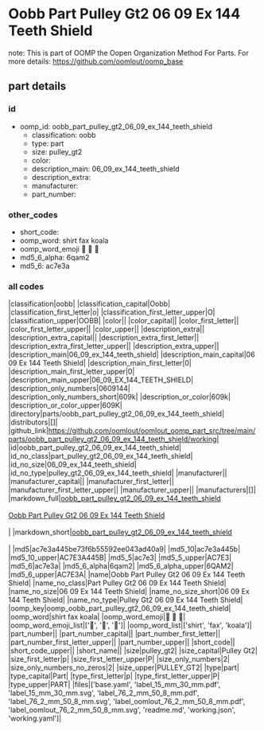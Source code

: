 # Oobb Part Pulley Gt2 06 09 Ex 144 Teeth Shield  

note: This is part of OOMP the Oopen Organization Method For Parts. For more details: https://github.com/oomlout/oomp_base

##  part details





### id
* oomp_id: oobb_part_pulley_gt2_06_09_ex_144_teeth_shield
  * classification: oobb
  * type: part
  * size: pulley_gt2
  * color: 
  * description_main: 06_09_ex_144_teeth_shield
  * description_extra: 
  * manufacturer: 
  * part_number: 

### other_codes
* short_code: 
* oomp_word: shirt fax koala
* oomp_word_emoji :shirt: :fax: :koala:
* md5_6_alpha: 6qam2
* md5_6: ac7e3a

### all codes 
|classification|oobb|
|classification_capital|Oobb|
|classification_first_letter|o|
|classification_first_letter_upper|O|
|classification_upper|OOBB|
|color||
|color_capital||
|color_first_letter||
|color_first_letter_upper||
|color_upper||
|description_extra||
|description_extra_capital||
|description_extra_first_letter||
|description_extra_first_letter_upper||
|description_extra_upper||
|description_main|06_09_ex_144_teeth_shield|
|description_main_capital|06 09 Ex 144 Teeth Shield|
|description_main_first_letter|0|
|description_main_first_letter_upper|0|
|description_main_upper|06_09_EX_144_TEETH_SHIELD|
|description_only_numbers|0609144|
|description_only_numbers_short|609k|
|description_or_color|609k|
|description_or_color_upper|609K|
|directory|parts/oobb_part_pulley_gt2_06_09_ex_144_teeth_shield|
|distributors|[]|
|github_link|https://github.com/oomlout/oomlout_oomp_part_src/tree/main/parts/oobb_part_pulley_gt2_06_09_ex_144_teeth_shield/working|
|id|oobb_part_pulley_gt2_06_09_ex_144_teeth_shield|
|id_no_class|part_pulley_gt2_06_09_ex_144_teeth_shield|
|id_no_size|06_09_ex_144_teeth_shield|
|id_no_type|pulley_gt2_06_09_ex_144_teeth_shield|
|manufacturer||
|manufacturer_capital||
|manufacturer_first_letter||
|manufacturer_first_letter_upper||
|manufacturer_upper||
|manufacturers|[]|
|markdown_full|[oobb_part_pulley_gt2_06_09_ex_144_teeth_shield](https://github.com/oomlout/oomlout_oomp_part_src/tree/main/parts/oobb_part_pulley_gt2_06_09_ex_144_teeth_shield/working)<br>[](https://github.com/oomlout/oomlout_oomp_part_src/tree/main/parts/oobb_part_pulley_gt2_06_09_ex_144_teeth_shield/working)<br>[Oobb Part Pulley Gt2 06 09 Ex 144 Teeth Shield](https://github.com/oomlout/oomlout_oomp_part_src/tree/main/parts/oobb_part_pulley_gt2_06_09_ex_144_teeth_shield/working)<br><br>|
|markdown_short|[oobb_part_pulley_gt2_06_09_ex_144_teeth_shield](https://github.com/oomlout/oomlout_oomp_part_src/tree/main/parts/oobb_part_pulley_gt2_06_09_ex_144_teeth_shield/working)<br><br>|
|md5|ac7e3a445be73f6b55592ee043ad40a9|
|md5_10|ac7e3a445b|
|md5_10_upper|AC7E3A445B|
|md5_5|ac7e3|
|md5_5_upper|AC7E3|
|md5_6|ac7e3a|
|md5_6_alpha|6qam2|
|md5_6_alpha_upper|6QAM2|
|md5_6_upper|AC7E3A|
|name|Oobb Part Pulley Gt2 06 09 Ex 144 Teeth Shield|
|name_no_class|Part Pulley Gt2 06 09 Ex 144 Teeth Shield|
|name_no_size|06 09 Ex 144 Teeth Shield|
|name_no_size_short|06 09 Ex 144 Teeth Shield|
|name_no_type|Pulley Gt2 06 09 Ex 144 Teeth Shield|
|oomp_key|oomp_oobb_part_pulley_gt2_06_09_ex_144_teeth_shield|
|oomp_word|shirt fax koala|
|oomp_word_emoji|:shirt: :fax: :koala:|
|oomp_word_emoji_list|[':shirt:', ':fax:', ':koala:']|
|oomp_word_list|['shirt', 'fax', 'koala']|
|part_number||
|part_number_capital||
|part_number_first_letter||
|part_number_first_letter_upper||
|part_number_upper||
|short_code||
|short_code_upper||
|short_name||
|size|pulley_gt2|
|size_capital|Pulley Gt2|
|size_first_letter|p|
|size_first_letter_upper|P|
|size_only_numbers|2|
|size_only_numbers_no_zeros|2|
|size_upper|PULLEY_GT2|
|type|part|
|type_capital|Part|
|type_first_letter|p|
|type_first_letter_upper|P|
|type_upper|PART|
|files|['base.yaml', 'label_15_mm_30_mm.pdf', 'label_15_mm_30_mm.svg', 'label_76_2_mm_50_8_mm.pdf', 'label_76_2_mm_50_8_mm.svg', 'label_oomlout_76_2_mm_50_8_mm.pdf', 'label_oomlout_76_2_mm_50_8_mm.svg', 'readme.md', 'working.json', 'working.yaml']|
